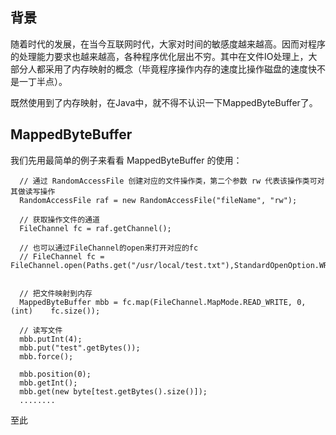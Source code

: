 ## 背景
随着时代的发展，在当今互联网时代，大家对时间的敏感度越来越高。因而对程序的处理能力要求也越来越高，各种程序优化层出不穷。其中在文件IO处理上，大部分人都采用了内存映射的概念（毕竟程序操作内存的速度比操作磁盘的速度快不是一丁半点）。

既然使用到了内存映射，在Java中，就不得不认识一下MappedByteBuffer了。


## MappedByteBuffer
我们先用最简单的例子来看看 MappedByteBuffer 的使用：


```
  // 通过 RandomAccessFile 创建对应的文件操作类，第二个参数 rw 代表该操作类可对其做读写操作
  RandomAccessFile raf = new RandomAccessFile("fileName", "rw");

  // 获取操作文件的通道
  FileChannel fc = raf.getChannel();

  // 也可以通过FileChannel的open来打开对应的fc
  // FileChannel fc = FileChannel.open(Paths.get("/usr/local/test.txt"),StandardOpenOption.WRITE);


  // 把文件映射到内存
  MappedByteBuffer mbb = fc.map(FileChannel.MapMode.READ_WRITE, 0, (int)    fc.size());

  // 读写文件
  mbb.putInt(4);
  mbb.put("test".getBytes());
  mbb.force();

  mbb.position(0);
  mbb.getInt();
  mbb.get(new byte[test.getBytes().size()]);
  ........
```

至此
